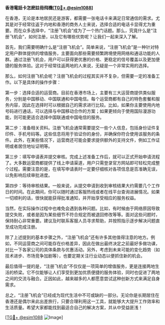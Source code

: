 **香港電話卡怎麽註冊飛機[[TG💪+ @esim1088](https://t.me/s/esim1088)]**

在香港，无论是本地居民还是游客，都需要一张电话卡来满足日常通信的需求。尤其是对于经常往返于内地和香港的商务人士来说，选择合适的电话卡显得尤为重要。而在众多选择中，“注册飞机会”成为了一个热门话题。那么，究竟什么是“注册飞机会”，如何注册，以及它有哪些优势呢？让我们一起来深入了解。

首先，我们需要明确什么是“注册飞机会”。简单来说，“注册飞机会”是一种针对特定用户群体提供的增值服务，主要面向那些需要频繁跨境使用网络和通话功能的人群。通过注册飞机会，用户可以获得更优惠的价格、更稳定的信号覆盖以及更加便捷的服务体验。这对于经常往返两地的人来说，无疑是一个非常实用的选择。

那么，如何注册飞机会呢？注册飞机会的过程其实并不复杂，但需要一定的准备工作。以下是具体的操作步骤：

第一步：选择合适的运营商。目前在香港市场上，主要有三大运营商提供类似服务，分别是中国移动、中国联通和中国电信。每个运营商都有自己的特色套餐和服务内容，因此在选择时可以根据自己的需求进行比较。比如，如果你主要使用内地号码进行通话，可以选择与中国移动合作的方案；如果更倾向于使用国际漫游功能，则可能更适合选择中国联通或中国电信的服务。

第二步：准备相关资料。注册飞机会通常需要提交一些个人信息，包括身份证件复印件、手机号码等。这些信息将用于验证你的身份，并确保你符合使用该服务的条件。此外，在某些情况下，运营商还可能会要求提供额外的支持文件，例如工作证明或者居住地址证明等。

第三步：填写申请表并提交审核。完成上述准备工作后，就可以正式开始申请流程了。大多数运营商都提供了线上申请渠道，用户只需登录官方网站即可轻松完成整个过程。需要注意的是，在填写申请表时一定要仔细核对各项信息是否准确无误，以免影响后续审批进度。

第四步：等待审核结果。一般来说，从提交申请到收到审核结果大约需要几个工作日的时间。在此期间，你可以随时通过客服热线或者在线平台查询进展情况。如果一切顺利的话，很快就能获得批准通知，并开始享受相应的服务权益。

当然，在实际操作过程中也难免会遇到各种问题。比如，有时候由于网络原因导致提交失败，或者是因为某些细节不符合规定而被退回修改等等。面对这些问题时，保持耐心非常重要。建议及时联系客服人员寻求帮助，并按照指示逐步解决问题直至成功完成注册。

除了上述提到的基本步骤之外，“注册飞机会”还有许多其他值得注意的地方。例如，不同运营商之间可能存在价格差异，因此在做出最终决定之前最好多做功课，对比一下各家公司的具体条款与优惠活动。另外，考虑到未来可能的变化趋势（如技术进步、市场竞争加剧等），也要定期关注行业动态以便抓住新的机会。

最后值得一提的是，“注册飞机会”不仅仅是一项简单的增值服务，更是连接两地生活的桥梁。它不仅能够让人们享受到更加优质便捷的服务体验，同时也促进了两地之间的交流与融合。正因如此，越来越多的人都愿意尝试这种创新方式来满足自身需求。

总之，“注册飞机会”已经成为现代生活中不可或缺的一部分。无论你是长期居住在香港还是偶尔来此出差旅行，只要合理利用这一工具，就能够大大提升工作效率和生活质量。希望大家都能找到最适合自己的解决方案，并从中受益匪浅！

[[TG💪+ @esim1088](https://t.me/s/esim1088) ![Image](https://i.postimg.cc/4NQfJmqS/Snipaste-2025-05-13-00-14-12.png)]